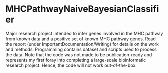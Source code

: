 # MHCPathwayNaiveBayesianClassifier
Major research project intended to infer genes involved in the MHC pathway from known data and a positive set of known MHC pathway genes.
Read the report (under ImportantDocumentation/Writing) for details on the work and methods. Programming contains dataset and scripts used to process the data. Note that the code was not made to be publication-ready and represents my first foray into completing a large-scale bioinformatic research project. Hence, the code will not work out-of-the-box.
